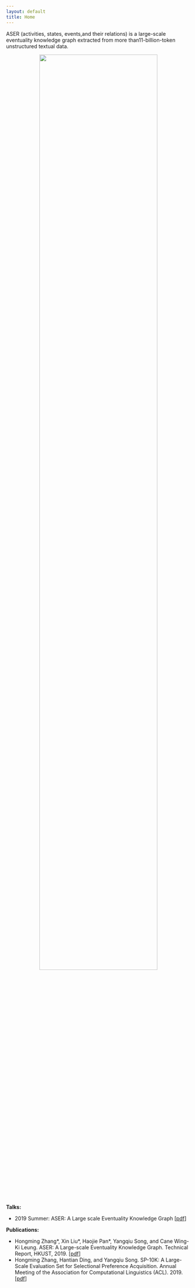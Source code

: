 ```yaml
---
layout: default
title: Home
---
```


ASER (activities, states, events,and their relations) is a large-scale eventuality knowledge graph extracted from more than11-billion-token unstructured textual data.

<center> <img src='{{ site.baseurl }}/static/images/ASER_demo.png' width='80%'/> </center>


<strong>Talks:</strong>

<ul>
<li>2019 Summer: ASER: A Large scale Eventuality Knowledge Graph [<a href="{{ site.baseurl }}">pdf</a>] </li>
</ul>

<strong>Publications:</strong>

<ul>
<li>Hongming Zhang*, Xin Liu*, Haojie Pan*, Yangqiu Song, and Cane Wing-Ki Leung. ASER: A Large-scale Eventuality Knowledge Graph. Technical Report, HKUST, 2019. [<a href="https://arxiv.org/abs/1905.00270">pdf</a>]</li>
<li>Hongming Zhang, Hantian Ding, and Yangqiu Song. SP-10K: A Large-Scale Evaluation Set for Selectional Preference Acquisition. Annual Meeting of the Association for Computational Linguistics (ACL). 2019. [<a href="https://arxiv.org/abs/1906.02123">pdf</a>]</li>
</ul>

